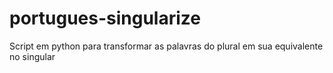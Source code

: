 # portugues-singularize
Script em python para transformar as palavras do plural em sua equivalente no singular
